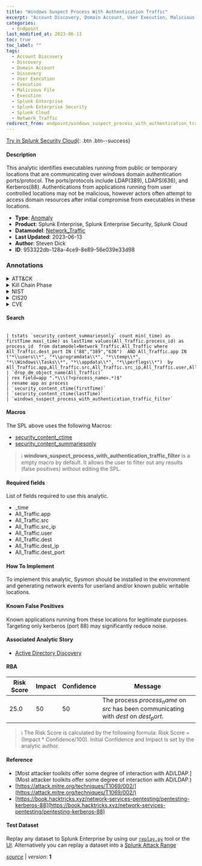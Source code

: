 ```yaml
---
title: "Windows Suspect Process With Authentication Traffic"
excerpt: "Account Discovery, Domain Account, User Execution, Malicious File"
categories:
  - Endpoint
last_modified_at: 2023-06-13
toc: true
toc_label: ""
tags:
  - Account Discovery
  - Discovery
  - Domain Account
  - Discovery
  - User Execution
  - Execution
  - Malicious File
  - Execution
  - Splunk Enterprise
  - Splunk Enterprise Security
  - Splunk Cloud
  - Network_Traffic
redirect_from: endpoint/windows_suspect_process_with_authentication_traffic/
---
```




[Try in Splunk Security Cloud](https://www.splunk.com/en_us/cyber-security.html){: .btn .btn--success}

#### Description

This analytic identifies executables running from public or temporary locations that are communicating over windows domain authentication ports/protocol. The ports/protocols include LDAP(389), LDAPS(636), and Kerberos(88). Authentications from applications  running from user controlled locations may not be malicious, however actors often attempt to access domain resources after initial  compromise from executables in these locations.

- **Type**: [Anomaly](https://github.com/splunk/security_content/wiki/Detection-Analytic-Types)
- **Product**: Splunk Enterprise, Splunk Enterprise Security, Splunk Cloud
- **Datamodel**: [Network_Traffic](https://docs.splunk.com/Documentation/CIM/latest/User/NetworkTraffic)
- **Last Updated**: 2023-06-13
- **Author**: Steven Dick
- **ID**: 953322db-128a-4ce9-8e89-56e039e33d98

### Annotations
<details>
  <summary>ATT&CK</summary>

<div markdown="1">

#### [ATT&CK](https://attack.mitre.org/)

| ID          | Technique   | Tactic         |
| ----------- | ----------- |--------------- |
| [T1087](https://attack.mitre.org/techniques/T1087/) | Account Discovery | Discovery |

| [T1087.002](https://attack.mitre.org/techniques/T1087/002/) | Domain Account | Discovery |

| [T1204](https://attack.mitre.org/techniques/T1204/) | User Execution | Execution |

| [T1204.002](https://attack.mitre.org/techniques/T1204/002/) | Malicious File | Execution |

</div>
</details>


<details>
  <summary>Kill Chain Phase</summary>

<div markdown="1">

* Exploitation
* Installation


</div>
</details>


<details>
  <summary>NIST</summary>

<div markdown="1">

* DE.AE



</div>
</details>

<details>
  <summary>CIS20</summary>

<div markdown="1">

* CIS 10



</div>
</details>

<details>
  <summary>CVE</summary>

<div markdown="1">


</div>
</details>


#### Search

```

| tstats `security_content_summariesonly` count min(_time) as firstTime max(_time) as lastTime values(All_Traffic.process_id) as process_id  from datamodel=Network_Traffic.All_Traffic where All_Traffic.dest_port IN ("88","389","636")  AND All_Traffic.app IN ("*\\users\\*", "*\\programdata\\*", "*\\temp\\*", "*\\Windows\\Tasks\\*", "*\\appdata\\*", "*\\perflogs\\*")  by All_Traffic.app,All_Traffic.src,All_Traffic.src_ip,All_Traffic.user,All_Traffic.dest,All_Traffic.dest_ip,All_Traffic.dest_port 
| `drop_dm_object_name(All_Traffic)`  
| rex field=app ".*\\\(?<process_name>.*)$" 
| rename app as process 
| `security_content_ctime(firstTime)`  
| `security_content_ctime(lastTime)` 
| `windows_suspect_process_with_authentication_traffic_filter`
```

#### Macros
The SPL above uses the following Macros:
* [security_content_ctime](https://github.com/splunk/security_content/blob/develop/macros/security_content_ctime.yml)
* [security_content_summariesonly](https://github.com/splunk/security_content/blob/develop/macros/security_content_summariesonly.yml)

> :information_source:
> **windows_suspect_process_with_authentication_traffic_filter** is a empty macro by default. It allows the user to filter out any results (false positives) without editing the SPL.



#### Required fields
List of fields required to use this analytic.
* _time
* All_Traffic.app
* All_Traffic.src
* All_Traffic.src_ip
* All_Traffic.user
* All_Traffic.dest
* All_Traffic.dest_ip
* All_Traffic.dest_port



#### How To Implement
To implement this analytic, Sysmon should be installed in the environment and generating network events for  userland and/or known public writable locations.
#### Known False Positives
Known applications running from these locations for legitimate purposes. Targeting only kerberos (port 88) may significantly reduce noise.

#### Associated Analytic Story
* [Active Directory Discovery](/stories/active_directory_discovery)




#### RBA

| Risk Score  | Impact      | Confidence   | Message      |
| ----------- | ----------- |--------------|--------------|
| 25.0 | 50 | 50 | The process $process_name$ on $src$ has been communicating with $dest$ on $dest_port$. |


> :information_source:
> The Risk Score is calculated by the following formula: Risk Score = (Impact * Confidence/100). Initial Confidence and Impact is set by the analytic author.


#### Reference

* [Most attacker toolkits offer some degree of interaction with AD/LDAP.](Most attacker toolkits offer some degree of interaction with AD/LDAP.)
* [https://attack.mitre.org/techniques/T1069/002/](https://attack.mitre.org/techniques/T1069/002/)
* [https://book.hacktricks.xyz/network-services-pentesting/pentesting-kerberos-88](https://book.hacktricks.xyz/network-services-pentesting/pentesting-kerberos-88)



#### Test Dataset
Replay any dataset to Splunk Enterprise by using our [`replay.py`](https://github.com/splunk/attack_data#using-replaypy) tool or the [UI](https://github.com/splunk/attack_data#using-ui).
Alternatively you can replay a dataset into a [Splunk Attack Range](https://github.com/splunk/attack_range#replay-dumps-into-attack-range-splunk-server)




[*source*](https://github.com/splunk/security_content/tree/develop/detections/endpoint/windows_suspect_process_with_authentication_traffic.yml) \| *version*: **1**